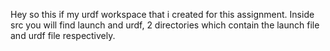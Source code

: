 Hey so this if my urdf workspace that i created for this assignment.
Inside src you will find launch and urdf, 2 directories which contain the launch file and urdf file respectively. 

